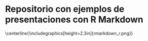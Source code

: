 # Repositorio con ejemplos de presentaciones con R Markdown

\centerline{\includegraphics[height=2.3in]{rmarkdown_r.png}}